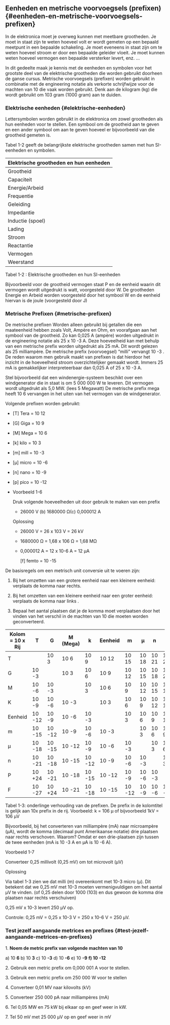 ## Eenheden en metrische voorvoegsels (prefixen) {#eenheden-en-metrische-voorvoegsels-prefixen}

In de elektronica moet je overweg kunnen met meetbare grootheden. Je moet in staat zijn te weten hoeveel volt er wordt gemeten op een bepaald meetpunt in een bepaalde schakeling. Je moet eveneens in staat zijn om te weten hoeveel stroom er door een bepaalde geleider vloeit. Je moet kunnen weten hoeveel vermogen een bepaalde versterker levert, enz. …

In dit gedeelte maak je kennis met de eenheden en symbolen voor het grootste deel van de elektrische grootheden die worden gebruikt doorheen de ganse cursus. Metrische voorvoegsels (prefixen) worden gebruikt in combinatie met de engineering notatie als verkorte schrijfwijze voor de machten van 10 die vaak worden gebruikt. Denk aan de kilogram (kg) die wordt gebruikt om 103 gram (1000 gram) aan te duiden.

### Elektrische eenheden {#elektrische-eenheden}

Lettersymbolen worden gebruikt in de elektronica om zowel grootheden als hun eenheden voor te stellen. Een symbool om de grootheid aan te geven en een ander symbool om aan te geven hoeveel er bijvoorbeeld van die grootheid gemeten is.

Tabel 1-2 geeft de belangrijkste elektrische grootheden samen met hun SI-eenheden en symbolen.

| Elektrische grootheden en hun eenheden |
| --- |
| Grootheid | Symbool | SI-eenheid | Symbool |
| Capaciteit | C | Farad | F |
| Energie/Arbeid | W | Joule | J |
| Frequentie | F | Hertz | Hz |
| Geleiding | G | Siemens | S |
| Impedantie | Z | Ohm | Ω |
| Inductie (spoel) | L | Henry | H |
| Lading | Q | Coulomb | C |
| Stroom | I | Ampère | A |
| Reactantie | X | Ohm | Ω |
| Vermogen | P | Watt | W |
| Weerstand | R | Ohm | Ω |

Tabel 1-2 : Elektrische grootheden en hun SI-eenheden

Bijvoorbeeld voor de grootheid vermogen staat P en de eenheid waarin dit vermogen wordt uitgedrukt is watt, voorgesteld door W. De grootheden Energie en Arbeid worden voorgesteld door het symbool W en de eenheid hiervan is de joule (voorgesteld door J)

### Metrische Prefixen {#metrische-prefixen}

De metrische prefixen Worden alleen gebruikt bij getallen die een maateenheid hebben zoals Volt, Ampère en Ohm, en voorafgaan aan het symbool van de grootheid. Zo kan 0,025 A (ampère) worden uitgedrukt in de engineering notatie als 25 x 10 -3 A. Deze hoeveelheid kan met behulp van een metrische prefix worden uitgedrukt als 25 mA. Dit wordt gelezen als 25 milliampère. De metrische prefix (voorvoegsel) “milli” vervangt 10 -3 . De reden waarom men gebruik maakt van prefixen is dat hierdoor het inzicht in de hoeveelheid stroom overzichtelijker gemaakt wordt. Immers 25 mA is gemakkelijker interpreteerbaar dan 0,025 A of 25 x 10 -3 A.

Stel bijvoorbeeld dat een windenergie-systeem beschikt over een windgenerator die in staat is om 5 000 000 W te leveren. Dit vermogen wordt uitgedrukt als 5,0 MW. (lees 5 Megawatt) De metrische prefix mega heeft 10 6 vervangen in het uiten van het vermogen van de windgenerator.

Volgende prefixen worden gebruikt:

*   [T] Tera = 10 12

*   [G] Giga = 10 9

*   [M] Mega = 10 6

*   [k] kilo = 10 3

*   [m] mill = 10 -3

*   [µ] micro = 10 -6

*   [n] nano = 10 -9

*   [p] pico = 10 -12

*   Voorbeeld 1-6

    Druk volgende hoeveelheden uit door gebruik te maken van een prefix

    *   26000 V (b) 1680000 Ω(c) 0,000012 A

    Oplossing

    *   26000 V = 26 x 103 V = 26 kV

    *   1680000 Ω = 1,68 x 106 Ω = 1,68 MΩ

    *   0,000012 A = 12 x 10-6 A = 12 µA

        [f] femto = 10 -15

De basisregels om een metrisch unit conversie uit te voeren zijn:

1.  Bij het omzetten van een grotere eenheid naar een kleinere eenheid: verplaats de komma naar rechts.

2.  Bij het omzetten van een kleinere eenheid naar een groter eenheid: verplaats de komma naar links .

3.  Bepaal het aantal plaatsen dat je de komma moet verplaatsen door het vinden van het verschil in de machten van 10 die moeten worden geconverteerd.

| Kolom = 10 x Rij | T | G | M (Mega) | k | Eenheid | m | µ | n | P | f |
| --- | --- | --- | --- | --- | --- | --- | --- | --- | --- | --- |
| T |  | 10 3 | 10 6 | 10 9 | 10 12 | 10 15 | 10 18 | 10 21 | 10 24 | 10 27 |
| G | 10 -3 |  | 10 3 | 10 6 | 10 9 | 10 12 | 10 15 | 10 18 | 10 21 | 10 24 |
| M | 10 -6 | 10 -3 |  | 10 3 | 10 6 | 10 9 | 10 12 | 10 15 | 10 18 | 10 21 |
| K | 10 -9 | 10 -6 | 10 -3 |  | 10 3 | 10 6 | 10 9 | 10 12 | 10 15 | 10 18 |
| Eenheid | 10 -12 | 10 -9 | 10 -6 | 10 -3 |  | 10 3 | 10 6 | 10 9 | 10 12 | 10 15 |
| m | 10 -15 | 10 -12 | 10 -9 | 10 -6 | 10 -3 |  | 10 3 | 10 6 | 10 9 | 10 12 |
| µ | 10 -18 | 10 -15 | 10 -12 | 10 -9 | 10 -6 | 10 -3 |  | 10 3 | 10 6 | 10 9 |
| n | 10 -21 | 10 -18 | 10 -15 | 10 -12 | 10 -9 | 10 -6 | 10 -3 |  | 10 3 | 10 6 |
| P | 10 +24 | 10 -21 | 10 -18 | 10 -15 | 10 -12 | 10 -9 | 10 -6 | 10 -3 |  | 10 3 |
| F | 10 -27 | 10 +24 | 10 -21 | 10 -18 | 10 -15 | 10 -12 | 10 -9 | 10 -6 | 10 -3 |  |

Tabel 1-3: onderlinge verhouding van de prefixen. De prefix in de kolomtitel is gelijk aan 10x prefix in de rij. Voorbeeld: k = 106 µ of bijvoorbeeld 1kV = 106 µV

Bijvoorbeeld, bij het converteren van milliampère (mA) naar microampère (µA), wordt de komma (decimaal punt Amerikaanse notatie) drie plaatsen naar rechts verschoven. Waarom? Omdat er een drie-plaatsen zijn tussen de twee eenheden (mA is 10 -3 A en µA is 10 -6 A).

Voorbeeld 1-7

Converteer 0,25 millivolt (0,25 mV) om tot microvolt (µV)

Oplossing

Via tabel 1-3 zien we dat milli (m) overeenkomt met 10-3 micro (µ). Dit betekent dat we 0,25 mV met 10-3 moeten vermenigvuldigen om het aantal µV te vinden. (of 0,25 delen door 1000 (103) en dus gewoon de komma drie plaatsen naar rechts verschuiven)

0,25 mV x 10-3 levert 250 µV op.

Controle: 0,25 mV = 0,25 x 10-3 V = 250 x 10-6 V = 250 µV.

### Test jezelf aangaande metrices en prefixes {#test-jezelf-aangaande-metrices-en-prefixes}

1\. **Noem de metric prefix van volgende machten van 10**

a) 10 **6** b) 10 **3** c) 10 **-3** d) 10 **-6** e) 10 **-9** **f) 10** **-12**

2\. Gebruik een metric prefix om 0,000 001 A voor te stellen.

3\. Gebruik een metric prefix om 250 000 W voor te stellen

4\. Converteer 0,01 MV naar kilovolts (kV)

5\. Converteer 250 000 pA naar milliampères (mA)

6\. Tel 0,05 MW en 75 kW bij elkaar op en geef weer in kW.

7\. Tel 50 mV met 25 000 µV op en geef weer in mV